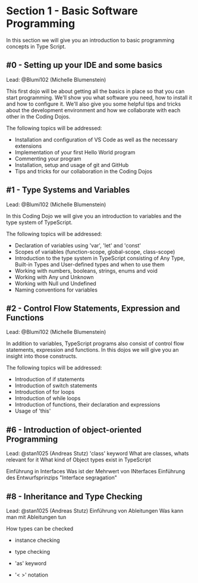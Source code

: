 
# Section 1 - Basic Software Programming

In this section we will give you an introduction to basic programming concepts in Type Script.

## #0 - Setting up your IDE and some basics
Lead: @Blumi102 (Michelle Blumenstein)

This first dojo will be about getting all the basics in place so that you can start programming. We'll show you what software you need, how to install it and how to configure it. We'll also give you some helpful tips and tricks about the development environment and how we collaborate with each other in the Coding Dojos.

The following topics will be addressed:

- Installation and configuration of VS Code as well as the necessary extensions
- Implementation of your first Hello World program
- Commenting your program
- Installation, setup and usage of git and GitHub
- Tips and tricks for our collaboration in the Coding Dojos


## #1 - Type Systems and Variables
Lead: @Blumi102 (Michelle Blumenstein)

In this Coding Dojo we will give you an introduction to variables and the type system of TypeScript. 

The following topics will be addressed:

- Declaration of variables using 'var', 'let' and 'const'
- Scopes of variables (function-scope, global-scope, class-scope)
- Introduction to the type system in TypeScript consisting of Any Type, Built-in Types and User-defined types and when to use them
- Working with numbers, booleans, strings, enums and void
- Working with Any und Unknown
- Working with Null und Undefined
- Naming conventions for variables


## #2 - Control Flow Statements, Expression and Functions
Lead: @Blumi102 (Michelle Blumenstein)

In addition to variables, TypeScript programs also consist of control flow statements, expression and functions. In this dojos we will give you an insight into those constructs.

The following topics will be addressed:

- Introduction of if statements
- Introduction of switch statements
- Introduction of for loops
- Introduction of while loops
- Introduction of functions, their declaration and expressions
- Usage of 'this'


## #6 - Introduction of object-oriented Programming
Lead: @stan1025 (Andreas Stutz)
'class' keyword
What are classes, whats relevant for it
What kind of Object types exist in TypeScript

Einführung in Interfaces
Was ist der Mehrwert von INterfaces
Einführung des Entwurfsprinzips "Interface segragation"

## #8 - Inheritance and Type Checking
Lead: @stan1025 (Andreas Stutz)
Einführung von Ableitungen
Was kann man mit Ableitungen tun

How types can be checked
- instance checking
- type checking

- 'as' keyword
- '< >' notation